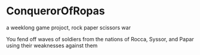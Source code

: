 # ConquerorOfRopas
a weeklong game projoct, rock paper scissors war

You fend off waves of soldiers from the nations of Rocca, Syssor, and Papar using their weaknesses against them
